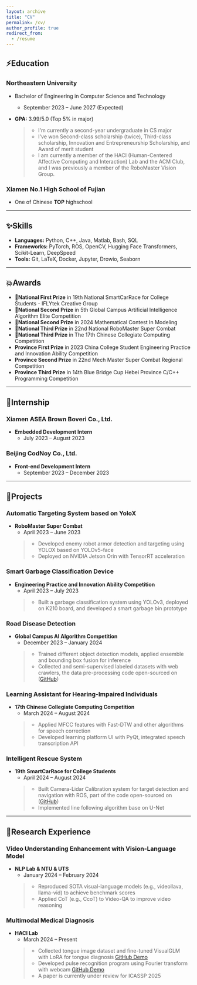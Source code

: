 ```yaml
---
layout: archive
title: "CV"
permalink: /cv/
author_profile: true
redirect_from:
  - /resume
---
```


## ⚡Education

### Northeastern University

- Bachelor of Engineering in Computer Science and Technology
  - September 2023 – June 2027 (Expected)
- **GPA:** 3.99/5.0 (Top 5% in major)

  > - I'm currently a second-year undergraduate in CS major
  > - I've won Second-class scholarship (twice), Third-class scholarship, Innovation and Entrepreneurship Scholarship, and Award of merit student
  > - I am currently a member of the HACI (Human-Centered Affective Computing and Interaction) Lab and the ACM Club, and I was previously a member of the RoboMaster Vision Group.

### Xiamen No.1 High School of Fujian
- One of Chinese **TOP** highschool


---

## ✨Skills

- **Languages:** Python, C++, Java, Matlab, Bash, SQL
- **Frameworks:** PyTorch, ROS, OpenCV, Hugging Face Transformers, Scikit-Learn, DeepSpeed
- **Tools:** Git, LaTeX, Docker, Jupyter, Drowio, Seaborn

---

## 💥Awards

- **🥇National First Prize** in 19th National SmartCarRace for College Students - IFLYtek Creative Group
- **🥈National Second Prize** in 5th Global Campus Artificial Intelligence Algorithm Elite Competition
- **🥈National Second Prize** in 2024 Mathematical Contest In Modeling
- **🥉National Third Prize** in 22nd National RoboMaster Super Combat
- **🥉National Third Prize** in The 17th Chinese Collegiate Computing Competition
- **Province First Prize** in 2023 China College Student Engineering Practice and Innovation Ability Competition
- **Province Second Prize** in 22nd Mech Master Super Combat Regional Competition
- **Province Third Prize** in 14th Blue Bridge Cup Hebei Province C/C++ Programming Competition

---

## 🤗Internship

### Xiamen ASEA Brown Boveri Co., Ltd.

- **Embedded Development Intern**
  - July 2023 – August 2023

### Beijing CodNoy Co., Ltd.

- **Front-end Development Intern**
  - September 2023 – December 2023

---

## 🎁Projects

### Automatic Targeting System based on YoloX

- **RoboMaster Super Combat**  
  - April 2023 – June 2023  
  > - Developed enemy robot armor detection and targeting using YOLOX based on YOLOv5-face  
  > - Deployed on NVIDIA Jetson Orin with TensorRT acceleration  

### Smart Garbage Classification Device

- **Engineering Practice and Innovation Ability Competition**  
  - April 2023 – July 2023  
  > - Built a garbage classification system using YOLOv3, deployed on K210 board, and developed a smart garbage bin prototype  

### Road Disease Detection

- **Global Campus AI Algorithm Competition**  
  - December 2023 – January 2024  
  > - Trained different object detection models, applied ensemble and bounding box fusion for inference  
  > - Collected and semi-supervised labeled datasets with web crawlers, the data pre-processing code open-sourced on ([GitHub](https://github.com/zin-Fu/Automation-Data-Processing))
  
### Learning Assistant for Hearing-Impaired Individuals

- **17th Chinese Collegiate Computing Competition**  
  - March 2024 – August 2024
  > - Applied MFCC features with Fast-DTW and other algorithms for speech correction
  > - Developed learning platform UI with PyQt, integrated speech transcription API
  
### Intelligent Rescue System

- **19th SmartCarRace for College Students**  
  - April 2024 – August 2024  
  > - Built Camera-Lidar Calibration system for target detection and navigation with ROS, part of the code open-sourced on ([GitHub](https://github.com/zin-Fu/YOLOv5-ROS-Navigation))  
  > - Implemented line following algorithm base on U-Net 

---

## 👑Research Experience

### Video Understanding Enhancement with Vision-Language Model

- **NLP Lab & NTU & UTS**  
  - January 2024 – February 2024  
  > - Reproduced SOTA visual-language models (e.g., videollava, llama-vid) to achieve benchmark scores  
  > - Applied CoT (e.g., CcoT) to Video-QA to improve video reasoning  

### Multimodal Medical Diagnosis

- **HACI Lab**  
  - March 2024 – Present  
  > - Collected tongue image dataset and fine-tuned VisualGLM with LoRA for tongue diagnosis [GitHub Demo](https://github.com/zin-Fu/Tongue-Segmentation-and-classification)  
  > - Developed pulse recognition program using Fourier transform with webcam [GitHub Demo](https://github.com/zin-Fu/WristRateMonitor)
  > - A paper is currently under review for ICASSP 2025
